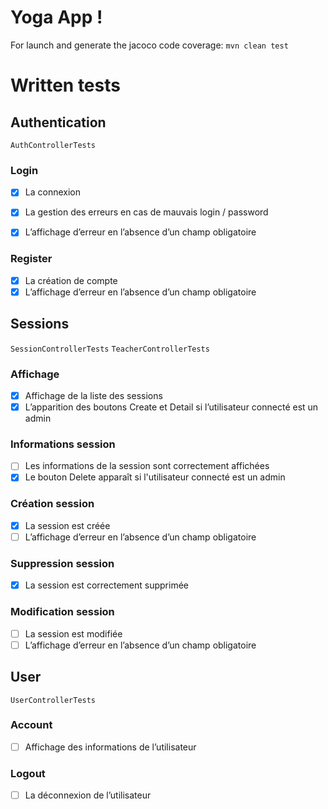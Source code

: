 # Yoga App !
For launch and generate the jacoco code coverage:
`mvn clean test`

# Written tests
## Authentication
`AuthControllerTests`
### Login
- [x] La connexion
- [x] La gestion des erreurs en cas de mauvais login / password
- [x] L’affichage d’erreur en l’absence d’un champ obligatoire


### Register
- [x] La création de compte
- [x] L’affichage d’erreur en l’absence d’un champ obligatoire

## Sessions
`SessionControllerTests`
`TeacherControllerTests`
### Affichage
- [x] Affichage de la liste des sessions
- [x] L’apparition des boutons Create et Detail si l’utilisateur connecté est un admin

### Informations session
- [ ] Les informations de la session sont correctement affichées
- [x] Le bouton Delete apparaît si l'utilisateur connecté est un admin

### Création session
- [x] La session est créée
- [ ] L’affichage d’erreur en l’absence d’un champ obligatoire

### Suppression session
- [x] La session est correctement supprimée 

### Modification session
- [ ] La session est modifiée
- [ ] L’affichage d’erreur en l’absence d’un champ obligatoire

## User
`UserControllerTests`
### Account
- [ ] Affichage des informations de l’utilisateur

### Logout
- [ ] La déconnexion de l’utilisateur

